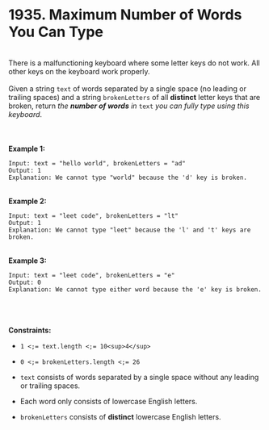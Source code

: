 # 1935. Maximum Number of Words You Can Type

<br />There is a malfunctioning keyboard where some letter keys do not work. All other keys on the keyboard work properly.<br />
<br />Given a string `text` of words separated by a single space (no leading or trailing spaces) and a string `brokenLetters` of all **distinct** letter keys that are broken, return <em>the **number of words** in</em> `text` <em>you can fully type using this keyboard</em>.<br />
<br /> <br />
<br />**Example 1:**<br />
```
Input: text = "hello world", brokenLetters = "ad"
Output: 1
Explanation: We cannot type "world" because the 'd' key is broken.
```
<br />**Example 2:**<br />
```
Input: text = "leet code", brokenLetters = "lt"
Output: 1
Explanation: We cannot type "leet" because the 'l' and 't' keys are broken.
```
<br />**Example 3:**<br />
```
Input: text = "leet code", brokenLetters = "e"
Output: 0
Explanation: We cannot type either word because the 'e' key is broken.
```
<br /> <br />
<br />**Constraints:**<br />

* `1 <;= text.length <;= 10<sup>4</sup>`

* `0 <;= brokenLetters.length <;= 26`

* `text` consists of words separated by a single space without any leading or trailing spaces.

* Each word only consists of lowercase English letters.

* `brokenLetters` consists of **distinct** lowercase English letters.
